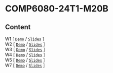 # COMP6080-24T1-M20B
Content
-
W1 [ [`Demo`](wk1) / [`Slides`](https://offthegrid-mike.github.io/COMP6080-24T1-M20B/Slides/w1.html) ]<br>
W2 [ [`Demo`](wk2) / [`Slides`](https://offthegrid-mike.github.io/COMP6080-24T1-M20B/Slides/w2.html) ]<br>
W3 [ [`Demo`](wk3) / [`Slides`](https://offthegrid-mike.github.io/COMP6080-24T1-M20B/Slides/w3.html) ]<br>
W4 [ [`Demo`](wk4) / [`Slides`](https://offthegrid-mike.github.io/COMP6080-24T1-M20B/Slides/w4.html) ]<br>
W5 [ [`Demo`](wk5) / [`Slides`](https://offthegrid-mike.github.io/COMP6080-24T1-M20B/Slides/w5.html) ]<br>
W7 [ [`Demo`](wk7) / [`Slides`](https://offthegrid-mike.github.io/COMP6080-24T1-M20B/Slides/w7.html) ]